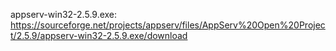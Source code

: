 appserv-win32-2.5.9.exe:  https://sourceforge.net/projects/appserv/files/AppServ%20Open%20Project/2.5.9/appserv-win32-2.5.9.exe/download
